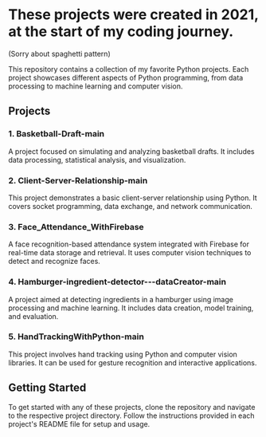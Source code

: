 # These projects were created in 2021, at the start of my coding journey.
(Sorry about spaghetti pattern)

This repository contains a collection of my favorite Python projects. Each project showcases different aspects of Python programming, from data processing to machine learning and computer vision.

## Projects

### 1. Basketball-Draft-main
A project focused on simulating and analyzing basketball drafts. It includes data processing, statistical analysis, and visualization.

### 2. Client-Server-Relationship-main
This project demonstrates a basic client-server relationship using Python. It covers socket programming, data exchange, and network communication.

### 3. Face_Attendance_WithFirebase
A face recognition-based attendance system integrated with Firebase for real-time data storage and retrieval. It uses computer vision techniques to detect and recognize faces.

### 4. Hamburger-ingredient-detector---dataCreator-main
A project aimed at detecting ingredients in a hamburger using image processing and machine learning. It includes data creation, model training, and evaluation.

### 5. HandTrackingWithPython-main
This project involves hand tracking using Python and computer vision libraries. It can be used for gesture recognition and interactive applications.

## Getting Started

To get started with any of these projects, clone the repository and navigate to the respective project directory. Follow the instructions provided in each project's README file for setup and usage.
